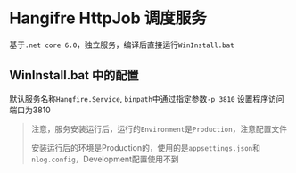 # Hangifre HttpJob 调度服务

基于`.net core 6.0`，独立服务，编译后直接运行`WinInstall.bat`

## WinInstall.bat 中的配置

默认服务名称`Hangfire.Service`, `binpath`中通过指定参数`-p 3810` 设置程序访问端口为3810

> 注意，服务安装运行后，运行的`Environment`是`Production`，注意配置文件
>
> 安装运行后的环境是Production的，使用的是`appsettings.json`和`nlog.config`，Development配置使用不到